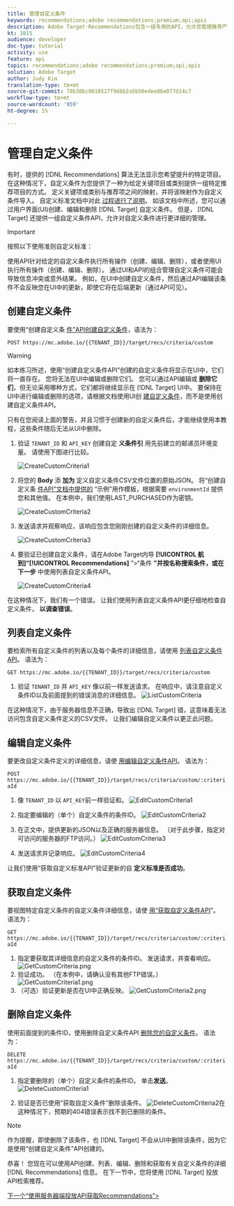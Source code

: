 ```yaml
---
title: 管理自定义条件
keywords: recommendations;adobe recommendations;premium;api;apis
description: Adobe Target·Recommendations包含一组专用的API，允许您管理推荐产品和／或内容目录； 管理推荐算法和活动; 并在JSON、HTML或XML对象中提供推荐，以便在Web、移动、电子邮件、物联网和其他渠道中显示。
kt: 3815
audience: developer
doc-type: tutorial
activity: use
feature: api
topics: recommendations;adobe recommendations;premium;api;apis
solution: Adobe Target
author: Judy Kim
translation-type: tm+mt
source-git-commit: 78b30bc0018527f9d8b2a5b50edee86e877d14c7
workflow-type: tm+mt
source-wordcount: '959'
ht-degree: 1%

---
```



# 管理自定义条件

有时，提供的 [!DNL Recommendations] 算法无法显示您希望提升的特定项目。 在这种情况下，自定义条件为您提供了一种为给定关键项目或类别提供一组特定推荐项目的方式。 定义关键项或类别与推荐项之间的映射，并将该映射作为自定义条件导入。 自定义标准文档中对此 [过程进行了说明](https://docs.adobe.com/content/help/en/target/using/recommendations/criteria/recommendations-csv.html)。 如该文档中所述，您可以通过用户界面(UI)创建、编辑和删除 [!DNL Target] 自定义条件。 但是， [!DNL Target] 还提供一组自定义条件API，允许对自定义条件进行更详细的管理。

>[!IMPORTANT]
>
>按照以下使用准则自定义标准：
>
> 使用API针对给定的自定义条件执行所有操作（创建、编辑、删除），或者使用UI执行所有操作（创建、编辑、删除）。 通过UI和API的组合管理自定义条件可能会导致信息冲突或意外结果。 例如，在UI中创建自定义条件，然后通过API编辑该条件不会反映您在UI中的更新，即使它将在后端更新（通过API可见）。

## 创建自定义条件

要使用“创建自定义条 [件”API创建自定义条件](https://developers.adobetarget.com/api/recommendations/#operation/createCriteriaCustom)，语法为：

`POST https://mc.adobe.io/{{TENANT_ID}}/target/recs/criteria/custom`

>[!WARNING]
>
>如本练习所述，使用“创建自定义条件API”创建的自定义条件将显示在UI中，它们将一直存在。 您将无法在UI中编辑或删除它们。 您可以通过API编辑或 **删除它们**，但无论采用哪种方式，它们都将继续显示在 [!DNL Target] UI中。 要保持在UI中进行编辑或删除的选项，请根据文档使用UI创 [建自定义条件](https://docs.adobe.com/content/help/en/target/using/recommendations/criteria/recommendations-csv.html)，而不是使用创建自定义条件API。

只有在您阅读上面的警告，并且习惯于创建新的自定义条件后，才能继续使用本教程，这些条件随后无法从UI中删除。

1. 验证 `TENANT_ID` 和 `API_KEY` 创建自定 **义条件引** 用先前建立的邮递员环境变量。 请使用下图进行比较。

   ![CreateCustomCriteria1](assets/CreateCustomCriteria1.png)

2. 将您的 **Body** 添 **加为** 定义自定义条件CSV文件位置的原始JSON。 将“创建自定义条 [件API”文档中提供的](https://developers.adobetarget.com/api/recommendations/#operation/getAllCriteriaCustom) “示例”用作模板，根据需要 `environmentId` 提供您和其他值。 在本例中，我们使用LAST_PURCHASED作为密钥。

   ![CreateCustomCriteria2](assets/CreateCustomCriteria2.png)

3. 发送请求并观察响应，该响应包含您刚刚创建的自定义条件的详细信息。

   ![CreateCustomCriteria3](assets/CreateCustomCriteria3.png)

4. 要验证已创建自定义条件，请在Adobe Target内导 **[!UICONTROL 航到]“[!UICONTROL Recommendations]** ”>“条件 **”并按名称搜索条件，或在下一步** 中使用列表自定义条件API。

   ![CreateCustomCriteria4](assets/CreateCustomCriteria4.png)

在这种情况下，我们有一个错误。 让我们使用列表自定义条件API更仔细地检查自定义条件， **以调查错误**。

## 列表自定义条件

要检索所有自定义条件的列表以及每个条件的详细信息，请使用 [列表自定义条件API](https://developers.adobetarget.com/api/recommendations/#operation/getAllCriteriaCustom)。 语法为：

`GET https://mc.adobe.io/{{TENANT_ID}}/target/recs/criteria/custom`

1. 验证 `TENANT_ID` 并 `API_KEY` 像以前一样发送请求。 在响应中，请注意自定义条件ID以及前面提到的错误消息的详细信息。
   ![ListCustomCriteria](assets/ListCustomCriteria.png)

在这种情况下，由于服务器信息不正确，导致出 [!DNL Target] 错，这意味着无法访问包含自定义条件定义的CSV文件。 让我们编辑自定义条件以更正此问题。

## 编辑自定义条件

要更改自定义条件定义的详细信息，请使 [用编辑自定义条件API](https://developers.adobetarget.com/api/recommendations/#operation/updateCriteriaCustom)。 语法为：

`POST https://mc.adobe.io/{{TENANT_ID}}/target/recs/criteria/custom/:criteriaId`

1. 像 `TENANT_ID` 以 `API_KEY`前一样验证和。
   ![EditCustomCriteria1](assets/EditCustomCriteria1.png)

1. 指定要编辑的（单个）自定义条件的条件ID。
   ![EditCustomCriteria2](assets/EditCustomCriteria2.png)

1. 在正文中，提供更新的JSON以及正确的服务器信息。 （对于此步骤，指定对可访问的服务器的FTP访问。）
   ![EditCustomCriteria3](assets/EditCustomCriteria3.png)

1. 发送请求并记录响应。
   ![EditCustomCriteria4](assets/EditCustomCriteria4.png)

让我们使用“获取自定义标准API”验证更新的自 **定义标准是否成功**。

## 获取自定义条件

要视图特定自定义条件的自定义条件详细信息，请使 [用“获取自定义条件API](https://developers.adobetarget.com/api/recommendations/#operation/getCriteriaCustom)”。 语法为：

`GET https://mc.adobe.io/{{TENANT_ID}}/target/recs/criteria/custom/:criteriaId`

1. 指定要获取其详细信息的自定义条件的条件ID。 发送请求，并查看响应。
   ![GetCustomCriteria.png](assets/GetCustomCriteria.png)
1. 验证成功。 （在本例中，请确认没有其他FTP错误。）
   ![GetCustomCriteria1.png](assets/GetCustomCriteria1.png)
1. （可选）验证更新是否在UI中正确反映。
   ![GetCustomCriteria2.png](assets/GetCustomCriteria2.png)

## 删除自定义条件

使用前面提到的条件ID，使用删除自定义条件API [删除您的自定义条件](https://developers.adobetarget.com/api/recommendations/#operation/deleteCriteriaCustom)。 语法为：

`DELETE https://mc.adobe.io/{{TENANT_ID}}/target/recs/criteria/custom/:criteriaId`

1. 指定要删除的（单个）自定义条件的条件ID。 单击&#x200B;**发送**。
   ![DeleteCustomCriteria1](assets/DeleteCustomCriteria1.png)

1. 验证是否已使用“获取自定义条件”删除该条件。
   ![DeleteCustomCriteria2](assets/DeleteCustomCriteria2.png)在这种情况下，预期的404错误表示找不到已删除的条件。

>[!NOTE]
>作为提醒，即使删除了该条件，也 [!DNL Target] 不会从UI中删除该条件，因为它是使用“创建自定义条件”API创建的。

恭喜！ 您现在可以使用API创建、列表、编辑、删除和获取有关自定义条件的详细 [!DNL Recommendations] 信息。 在下一节中，您将使用 [!DNL Target] 投放API检索推荐。

[下一个“使用服务器端投放API获取Recommendations”>](fetch-recs-server-side-delivery-api.md)
